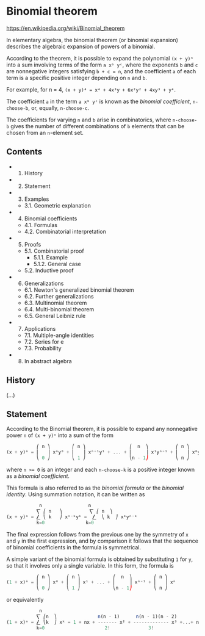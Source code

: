 # Binomial theorem

https://en.wikipedia.org/wiki/Binomial_theorem

In elementary algebra, the binomial theorem (or binomial expansion) describes the algebraic expansion of powers of a binomial.

According to the theorem, it is possible to expand the polynomial `(x + y)ⁿ` into a sum involving terms of the form `a xᵇ yᶜ`, where the exponents `b` and `c` are nonnegative integers satisfying `b + c = n`, and the coefficient `a` of each term is a specific positive integer depending on `n` and `b`.

For example, for n = 4, `(x + y)⁴ = x⁴ + 4x³y + 6x²y² + 4xy³ + y⁴`.

The coefficient `a` in the term `a xᵇ yᶜ` is known as the *binomial coefficient*, `n-choose-b`, or, equally, `n-choose-c`.

The coefficients for varying `n` and `b` arise in combinatorics, where `n-choose-b` gives the number of different combinations of `b` elements that can be chosen from an `n`-element set.

## Contents

- 1. History
- 2. Statement
- 3. Examples
  - 3.1. Geometric explanation
- 4. Binomial coefficients
  - 4.1. Formulas
  - 4.2. Combinatorial interpretation
- 5. Proofs
  - 5.1. Combinatorial proof
    - 5.1.1. Example
    - 5.1.2. General case
  - 5.2. Inductive proof
- 6. Generalizations
  - 6.1. Newton's generalized binomial theorem
  - 6.2. Further generalizations
  - 6.3. Multinomial theorem
  - 6.4. Multi-binomial theorem
  - 6.5. General Leibniz rule
- 7. Applications
  - 7.1. Multiple-angle identities
  - 7.2. Series for e
  - 7.3. Probability
- 8. In abstract algebra


## History

(...)

## Statement

According to the Binomial theorem, it is possible to expand any nonnegative power `n` of `(x + y)ⁿ` into a sum of the form

```js
           ⎛ n ⎞        ⎛ n ⎞                ⎛  n  ⎞          ⎛ n ⎞
(x + y)ⁿ = ⎜   ⎟ xⁿy⁰ + ⎜   ⎟ xⁿ⁻¹y¹ + ... + ⎜     ⎟ x¹yⁿ⁻¹ + ⎜   ⎟ x⁰yⁿ
           ⎝ 0 ⎠        ⎝ 1 ⎠                ⎝n - 1⎠          ⎝ n ⎠
```

where `n >= 0` is an integer and each `n-choose-k` is a positive integer known as a *binomial coefficient*.

This formula is also referred to as the *binomial formula* or the *binomial identity*. Using summation notation, it can be written as

```js
            n                 n
           ⎲ ⎛ n   ⎞          ⎲ ⎛ n  ⎞
(x + y)ⁿ = ⎳ ⎝ k   ⎠ xⁿ⁻ᵏyᵏ =  ⎳  ⎝ k  ⎠ xᵏyⁿ⁻ᵏ
           k=0               k=0
```

The final expression follows from the previous one by the symmetry of `x` and `y` in the first expression, and by comparison it follows that the sequence of binomial coefficients in the formula is symmetrical.

A simple variant of the binomial formula is obtained by substituting `1` for `y`, so that it involves only a single variable. In this form, the formula is

```js
           ⎛ n ⎞      ⎛ n ⎞            ⎛  n  ⎞        ⎛ n ⎞
(1 + x)ⁿ = ⎜   ⎟ x⁰ + ⎜   ⎟ x¹ + ... + ⎜     ⎟ xⁿ⁻¹ + ⎜   ⎟ xⁿ
           ⎝ 0 ⎠      ⎝ 1 ⎠            ⎝n - 1⎠        ⎝ n ⎠
```

or equivalently

```js
            n
           ⎲ ⎛n  ⎞               n(n - 1)      n(n - 1)(n - 2)
(1 + x)ⁿ = ⎳ ⎝k  ⎠ xᵏ = 1 + nx + ------- x² + ------------- x³ +...+ nxⁿ⁻¹ + xⁿ
           k=0                      2!              3!
```
